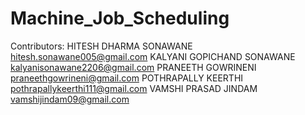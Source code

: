 # Machine_Job_Scheduling

Contributors:
HITESH DHARMA SONAWANE	       hitesh.sonawane005@gmail.com
KALYANI GOPICHAND SONAWANE     kalyanisonawane2206@gmail.com
PRANEETH  GOWRINENI	           praneethgowrineni@gmail.com
POTHRAPALLY  KEERTHI	         pothrapallykeerthi111@gmail.com
VAMSHI PRASAD JINDAM	         vamshijindam09@gmail.com

